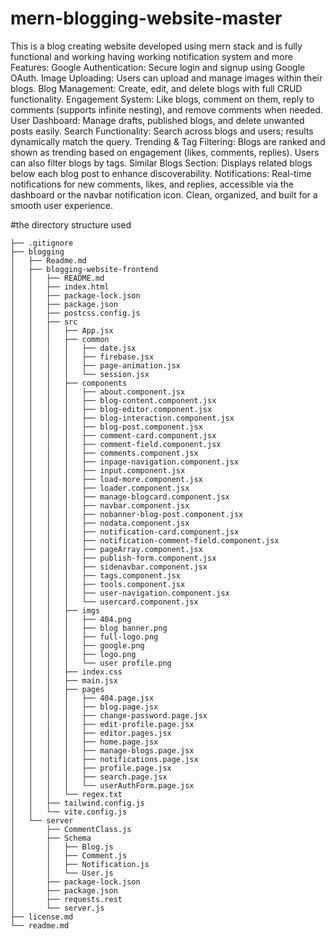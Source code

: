 # mern-blogging-website-master
This is a blog creating website developed using mern stack and is fully functional and working having working notification system and more
Features:
Google Authentication: Secure login and signup using Google OAuth.
Image Uploading: Users can upload and manage images within their blogs.
Blog Management: Create, edit, and delete blogs with full CRUD functionality.
Engagement System: Like blogs, comment on them, reply to comments (supports infinite nesting), and remove comments when needed.
User Dashboard: Manage drafts, published blogs, and delete unwanted posts easily.
Search Functionality: Search across blogs and users; results dynamically match the query.
Trending & Tag Filtering: Blogs are ranked and shown as trending based on engagement (likes, comments, replies). Users can also filter blogs by tags.
Similar Blogs Section: Displays related blogs below each blog post to enhance discoverability.
Notifications: Real-time notifications for new comments, likes, and replies, accessible via the dashboard or the navbar notification icon.
Clean, organized, and built for a smooth user experience.

#the directory structure used
```
├── .gitignore
├── blogging
│   ├── Readme.md
│   ├── blogging-website-frontend
│   │   ├── README.md
│   │   ├── index.html
│   │   ├── package-lock.json
│   │   ├── package.json
│   │   ├── postcss.config.js
│   │   ├── src
│   │   │   ├── App.jsx
│   │   │   ├── common
│   │   │   │   ├── date.jsx
│   │   │   │   ├── firebase.jsx
│   │   │   │   ├── page-animation.jsx
│   │   │   │   └── session.jsx
│   │   │   ├── components
│   │   │   │   ├── about.component.jsx
│   │   │   │   ├── blog-content.component.jsx
│   │   │   │   ├── blog-editor.component.jsx
│   │   │   │   ├── blog-interaction.component.jsx
│   │   │   │   ├── blog-post.component.jsx
│   │   │   │   ├── comment-card.component.jsx
│   │   │   │   ├── comment-field.component.jsx
│   │   │   │   ├── comments.component.jsx
│   │   │   │   ├── inpage-navigation.component.jsx
│   │   │   │   ├── input.component.jsx
│   │   │   │   ├── load-more.component.jsx
│   │   │   │   ├── loader.component.jsx
│   │   │   │   ├── manage-blogcard.component.jsx
│   │   │   │   ├── navbar.component.jsx
│   │   │   │   ├── nobanner-blog-post.component.jsx
│   │   │   │   ├── nodata.component.jsx
│   │   │   │   ├── notification-card.component.jsx
│   │   │   │   ├── notification-comment-field.component.jsx
│   │   │   │   ├── pageArray.component.jsx
│   │   │   │   ├── publish-form.component.jsx
│   │   │   │   ├── sidenavbar.component.jsx
│   │   │   │   ├── tags.component.jsx
│   │   │   │   ├── tools.component.jsx
│   │   │   │   ├── user-navigation.component.jsx
│   │   │   │   └── usercard.component.jsx
│   │   │   ├── imgs
│   │   │   │   ├── 404.png
│   │   │   │   ├── blog banner.png
│   │   │   │   ├── full-logo.png
│   │   │   │   ├── google.png
│   │   │   │   ├── logo.png
│   │   │   │   └── user profile.png
│   │   │   ├── index.css
│   │   │   ├── main.jsx
│   │   │   ├── pages
│   │   │   │   ├── 404.page.jsx
│   │   │   │   ├── blog.page.jsx
│   │   │   │   ├── change-password.page.jsx
│   │   │   │   ├── edit-profile.page.jsx
│   │   │   │   ├── editor.pages.jsx
│   │   │   │   ├── home.page.jsx
│   │   │   │   ├── manage-blogs.page.jsx
│   │   │   │   ├── notifications.page.jsx
│   │   │   │   ├── profile.page.jsx
│   │   │   │   ├── search.page.jsx
│   │   │   │   └── userAuthForm.page.jsx
│   │   │   └── regex.txt
│   │   ├── tailwind.config.js
│   │   └── vite.config.js
│   └── server
│       ├── CommentClass.js
│       ├── Schema
│       │   ├── Blog.js
│       │   ├── Comment.js
│       │   ├── Notification.js
│       │   └── User.js
│       ├── package-lock.json
│       ├── package.json
│       ├── requests.rest
│       └── server.js
├── license.md
└── readme.md 

